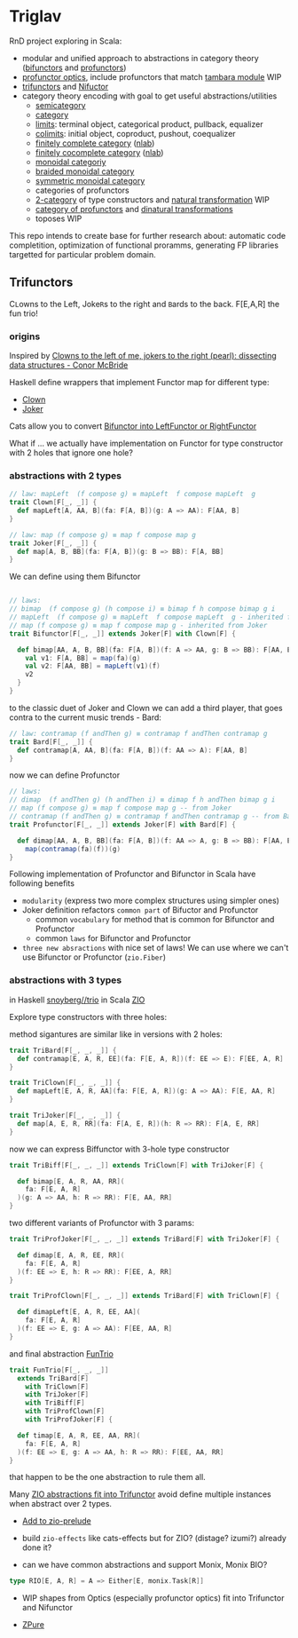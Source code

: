 # Triglav

RnD project exploring in Scala:
- modular and unified approach to abstractions in category theory ([bifunctors](https://github.com/lemastero/Triglav/blob/master/src/main/scala/Triglav/face2/Bifunctor.scala) and [profunctors](https://github.com/lemastero/Triglav/blob/master/src/main/scala/Triglav/face2/Profunctor.scala))
- [profunctor optics](https://github.com/lemastero/Triglav/blob/master/src/main/scala/Triglav/optics/ProfunctorOptics.scala), include profunctors that match [tambara module](https://github.com/lemastero/Triglav/tree/master/src/main/scala/Triglav/tambara) WIP
- [trifunctors](https://github.com/lemastero/Triglav/blob/master/src/main/scala/Triglav/face3/Trifunctor.scala) and [Nifuctor](https://github.com/lemastero/Triglav/blob/master/src/main/scala/Triglav/face3/Nifunctor.scala)
- category theory encoding with goal to get useful abstractions/utilities
  - [semicategory](https://github.com/lemastero/Triglav/blob/master/src/main/scala/Triglav/cat1/Semicategory.scala)
  - [category](https://github.com/lemastero/Triglav/blob/master/src/main/scala/Triglav/cat1/Category.scala)
  - [limits](https://github.com/lemastero/Triglav/blob/master/src/main/scala/Triglav/cat1/Limit.scala): terminal object, categorical product, pullback, equalizer
  - [colimits](https://github.com/lemastero/Triglav/blob/master/src/main/scala/Triglav/cat1/Colimit.scala): initial object, coproduct, pushout, coequalizer
  - [finitely complete category](https://github.com/lemastero/Triglav/blob/master/src/main/scala/Triglav/cat1/FinitelyCompleteCategory.scala) ([nlab](https://ncatlab.org/nlab/show/finitely+complete+category))
  - [finitely cocomplete category](https://github.com/lemastero/Triglav/blob/master/src/main/scala/Triglav/cat1/FinitelyCoCompleteCategory.scala) ([nlab](https://ncatlab.org/nlab/show/finitely+cocomplete+category))
  - [monoidal categoriy](https://github.com/lemastero/Triglav/blob/master/src/main/scala/Triglav/monoidal1/MonoidalCategory.scala)
  - [braided monoidal category](https://github.com/lemastero/Triglav/blob/master/src/main/scala/Triglav/monoidal1/BraidedMonoidalCategory.scala)
  - [symmetric monoidal category](https://github.com/lemastero/Triglav/blob/master/src/main/scala/Triglav/monoidal1/SymmetricMonoidalCategory.scala)
  - categories of profunctors
  - [2-category](https://github.com/lemastero/Triglav/blob/master/src/main/scala/Triglav/cat2/TwoCategory.scala) of type constructors and [natural transformation](https://github.com/lemastero/Triglav/blob/master/src/main/scala/Triglav/cat2/NaturalTransformation.scala) WIP
  - [category of profunctors](https://github.com/lemastero/Triglav/blob/master/src/main/scala/Triglav/catpro/ProCategory.scala) and [dinatural transformations](https://github.com/lemastero/Triglav/blob/master/src/main/scala/Triglav/catpro/ProNaturalTransformation.scala)
  - toposes WIP
  
This repo intends to create base for further research about: automatic code completition, optimization of functional proramms, generating FP libraries targetted for particular problem domain.

## Trifunctors

C`L`owns to the Left, Joke`R`s to the right and `B`ards to the back. F[E,A,R] the fun trio!


### origins

Inspired by [Clowns to the left of me, jokers to the right (pearl): dissecting data structures - Conor McBride](https://personal.cis.strath.ac.uk/conor.mcbride/Dissect.pdf)

Haskell define wrappers that implement Functor map for different type:
 * [Clown](https://hackage.haskell.org/package/bifunctors/docs/Data-Bifunctor-Clown.html)
 * [Joker](https://hackage.haskell.org/package/bifunctors/docs/Data-Bifunctor-Joker.html)
 
Cats allow you to convert [Bifunctor into LeftFunctor or RightFunctor](https://github.com/typelevel/cats/pull/1847/files)

What if ... we actually have implementation on Functor for type constructor with 2 holes that ignore one hole?

### abstractions with 2 types

```scala
// law: mapLeft  (f compose g) ≡ mapLeft  f compose mapLeft  g
trait Clown[F[_, _]] {
  def mapLeft[A, AA, B](fa: F[A, B])(g: A => AA): F[AA, B]
}

// law: map (f compose g) ≡ map f compose map g
trait Joker[F[_, _]] {
  def map[A, B, BB](fa: F[A, B])(g: B => BB): F[A, BB]
}
```

We can define using them Bifunctor

```scala

// laws:
// bimap  (f compose g) (h compose i) ≡ bimap f h compose bimap g i
// mapLeft  (f compose g) ≡ mapLeft  f compose mapLeft  g - inherited from Clown
// map (f compose g) ≡ map f compose map g - inherited from Joker
trait Bifunctor[F[_, _]] extends Joker[F] with Clown[F] {

  def bimap[AA, A, B, BB](fa: F[A, B])(f: A => AA, g: B => BB): F[AA, BB] = {
    val v1: F[A, BB] = map(fa)(g)
    val v2: F[AA, BB] = mapLeft(v1)(f)
    v2
  }
}
```

to the classic duet of Joker and Clown we can add a third player, that goes contra to the current music trends - Bard:

```scala
// law: contramap (f andThen g) ≡ contramap f andThen contramap g
trait Bard[F[_, _]] {
  def contramap[A, AA, B](fa: F[A, B])(f: AA => A): F[AA, B]
}
```

now we can define Profunctor

```scala
// laws:
// dimap  (f andThen g) (h andThen i) ≡ dimap f h andThen bimap g i
// map (f compose g) ≡ map f compose map g -- from Joker
// contramap (f andThen g) ≡ contramap f andThen contramap g -- from Bard
trait Profunctor[F[_, _]] extends Joker[F] with Bard[F] {

  def dimap[AA, A, B, BB](fa: F[A, B])(f: AA => A, g: B => BB): F[AA, BB] =
    map(contramap(fa)(f))(g)
}
```

Following implementation of Profunctor and Bifunctor in Scala have following benefits
 * `modularity` (express two more complex structures using simpler ones)
 * Joker definition refactors `common part` of Bifuctor and Profunctor
   - common `vocabulary` for method that is common for Bifunctor and Profunctor
   - common `laws` for Bifunctor and Profunctor
 * `three new absractions` with nice set of laws! We can use where we can't use Bifunctor or Profunctor (`zio.Fiber`)

### abstractions with 3 types

in Haskell [snoyberg//trio](https://github.com/snoyberg/trio)
in Scala [ZIO](https://github.com/zio/zio)

Explore type constructors with three holes:

method sigantures are similar like in versions with 2 holes:

```scala
trait TriBard[F[_, _, _]] {
  def contramap[E, A, R, EE](fa: F[E, A, R])(f: EE => E): F[EE, A, R]
}

trait TriClown[F[_, _, _]] {
  def mapLeft[E, A, R, AA](fa: F[E, A, R])(g: A => AA): F[E, AA, R]
}

trait TriJoker[F[_, _, _]] {
  def map[A, E, R, RR](fa: F[A, E, R])(h: R => RR): F[A, E, RR]
}
```

now we can express Biffunctor with 3-hole type constructor

```scala
trait TriBiff[F[_, _, _]] extends TriClown[F] with TriJoker[F] {

  def bimap[E, A, R, AA, RR](
    fa: F[E, A, R]
  )(g: A => AA, h: R => RR): F[E, AA, RR]
}
```

two different variants of Profunctor with 3 params:

```scala
trait TriProfJoker[F[_, _, _]] extends TriBard[F] with TriJoker[F] {

  def dimap[E, A, R, EE, RR](
    fa: F[E, A, R]
  )(f: EE => E, h: R => RR): F[EE, A, RR]
}

trait TriProfClown[F[_, _, _]] extends TriBard[F] with TriClown[F] {

  def dimapLeft[E, A, R, EE, AA](
    fa: F[E, A, R]
  )(f: EE => E, g: A => AA): F[EE, AA, R]
}
```

and final abstraction [FunTrio](https://github.com/lemastero/Triglav/blob/master/src/main/scala/Triglav/face3/Trifunctor.scala)

```scala
trait FunTrio[F[_, _, _]]
  extends TriBard[F]
    with TriClown[F]
    with TriJoker[F]
    with TriBiff[F]
    with TriProfClown[F]
    with TriProfJoker[F] {

  def timap[E, A, R, EE, AA, RR](
    fa: F[E, A, R]
  )(f: EE => E, g: A => AA, h: R => RR): F[EE, AA, RR]
}
```

that happen to be the one abstraction to rule them all.


Many [ZIO abstractions fit into Trifunctor](https://github.com/lemastero/Triglav/blob/master/src/main/scala/Triglav/instances/TrifunctorInstancesZIO.scala)
avoid define multiple instances when abstract over 2 types.

* [Add to zio-prelude](https://github.com/zio/zio-prelude/issues/291)

* build `zio-effects` like cats-effects but for ZIO? (distage? izumi?) already done it?

* can we have common abstractions and support Monix, Monix BIO?
```scala
type RIO[E, A, R] = A => Either[E, monix.Task[R]]
```

* WIP shapes from Optics (especially profunctor optics) fit into Trifunctor and Nifunctor 

* [ZPure](https://github.com/zio/zio-prelude/blob/master/src/main/scala/zio/prelude/fx/ZPure.scala)
